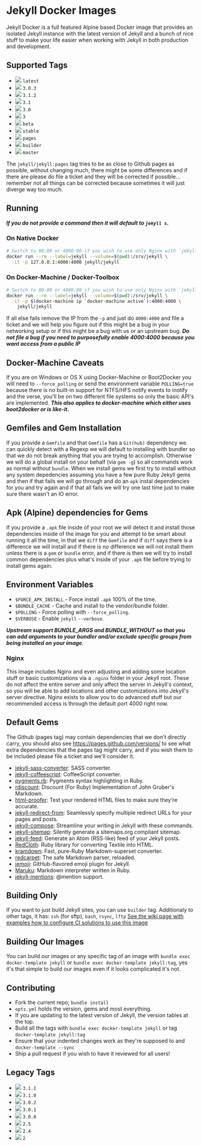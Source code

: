 # Jekyll Docker Images

Jekyll Docker is a full featured Alpine based Docker image that provides an isolated Jekyll instance with the latest version of Jekyll and a bunch of nice stuff to make your life easier when working with Jekyll in both production and development.

## Supported Tags

* [![](https://badge.imagelayers.io/jekyll/jekyll:latest.svg)][latest] `latest`
* [![](https://badge.imagelayers.io/jekyll/jekyll:3.0.3.svg)][3.0.3] `3.0.3`
* [![](https://badge.imagelayers.io/jekyll/jekyll:3.1.2.svg)][3.1.2] `3.1.2`
* [![](https://badge.imagelayers.io/jekyll/jekyll:3.1.svg)][3.1] `3.1`
* [![](https://badge.imagelayers.io/jekyll/jekyll:3.0.svg)][3.0] `3.0`
* [![](https://badge.imagelayers.io/jekyll/jekyll:3.svg)][3] `3`
* [![](https://badge.imagelayers.io/jekyll/jekyll:beta.svg)][beta] `beta`
* [![](https://badge.imagelayers.io/jekyll/jekyll:stable.svg)][stable] `stable`
* [![](https://badge.imagelayers.io/jekyll/jekyll:pages.svg)][pages] `pages`
* [![](https://badge.imagelayers.io/jekyll/jekyll:builder.svg)][builder] `builder`
* [![](https://badge.imagelayers.io/jekyll/jekyll:master.svg)][master] `master`

The `jekyll/jekyll:pages` tag tries to be as close to Github pages as possible, without changing much, there might be some differences and if there are please do file a ticket and they will be corrected if possible... remember not all things can be corrected because sometimes it will just diverge way too much.

## Running

***If you do not provide a command then it will default to `jekyll s`.***

### On Native Docker

```sh
# Switch to 80:80 or 4000:80 if you wish to use only Nginx with `jekyll build`
docker run --rm --label=jekyll --volume=$(pwd):/srv/jekyll \
  -it -p 127.0.0.1:4000:4000 jekyll/jekyll
```

### On Docker-Machine / Docker-Toolbox
```sh
# Switch to 80:80 or 4000:80 if you wish to use only Nginx with `jekyll build`
docker run --rm --label=jekyll --volume=$(pwd):/srv/jekyll \
  -it -p $(docker-machine ip `docker-machine active`):4000:4000 \
    jekyll/jekyll
```

If all else fails remove the IP from the `-p` and just do `4000:4000` and file a ticket and we will help you figure out if this might be a bug in your networking setup or if this might be a bug with us or an upstream bug.  ***Do not file a bug if you need to purposefully enable 4000:4000 because you want access from a public IP***

## Docker-Machine Caveats

If you are on Windows or OS X using Docker-Machine or Boot2Docker you will need to `--force_polling` or send the environment variable `POLLING=true` because there is no built-in support for NTFS/HFS notify events to inotify and the verse, you'll be on two different file systems so only the basic API's are implemented. ***This also applies to docker-machine which either uses boot2docker or is like-it.***

## Gemfiles and Gem Installation

If you provide a `Gemfile` and that `Gemfile` has a `Git(hub)` dependency we can quickly detect with a Regexp we will default to installing with bundler so that we do not break anything that you are trying to accomplish. Otherwise we will do a global install on your behalf (via `gem -g`) so all commands work as normal without `bundle`.  When we install gems we first try to install without any system depedencies assuming you have a few pure Ruby Jekyll gems and then if that fails we will go through and do an `apk` instal dependencies for you and try again and if that all fails we will try one last time just to make sure there wasn't an IO error.

## Apk (Alpine) dependencies for Gems

If you provide a `.apk` file inside of your root we will detect it and install those dependencies inside of the image for you and attempt to be smart about running it all the time, in that we `diff` the `Gemfile` and if `diff` says there is a difference we will install and if there is no difference we will not install them unless there is a `gem` or `bundle` error, and if there is then we will try to install common dependencies plus what's inside of your `.apk` file before trying to install gems again.

## Environment Variables

* `$FORCE_APK_INSTALL` - Force install `.apk` 100% of the time.
* `$BUNDLE_CACHE` - Cache and install to the vendor/bundle folder.
* `$POLLING` - Force polling with `--force_polling`.
* `$VERBOSE` - Enable `jekyll` `--verbose`.

***Upstream support BUNDLE_ARGS and BUNDLE_WITHOUT so that you can add arguments to your bundler and/or exclude specific groups from being installed on your image.***

### Nginx

This image includes Nginx and even adjusting and adding some location stuff or basic customizations via a `.nginx` folder in your Jekyll root.  These do not affect the entire server and only affect the server in Jekyll's context, so you will be able to add locations and other customizations into Jekyll's server directive.  Nginx exists to allow you to do advanced stuff but our recommended access is through the default port 4000 right now.

## Default Gems

The Github (pages tag) may contain dependencies that we don't directly carry, you should also see https://pages.github.com/versions/ to see what extra dependencies that the pages tag might carry, and if you wish them to be included please file a ticket and we'll consider it.

* [jekyll-sass-converter][jekyll-sass-converter]: SASS converter.
* [jekyll-coffeescript][jekyll-coffeescript]: CoffeeScript converter.
* [pygments.rb][pygments.rb]: Pygments syntax highlighting in Ruby.
* [rdiscount][rdiscount]: Discount (For Ruby) Implementation of John Gruber's Markdown.
* [html-proofer][html-proofer]: Test your rendered HTML files to make sure they're accurate.
* [jekyll-redirect-from][jekyll-redirect-from]: Seamlessly specify multiple redirect URLs for your pages and posts.
* [jekyll-compose][jekyll-compose]: Streamline your writing in Jekyll with these commands.
* [jekyll-sitemap][jekyll-sitemap]: Silently generate a sitemaps.org compliant sitemap.
* [jekyll-feed][jekyll-feed]: Generate an Atom (RSS-like) feed of your Jekyll posts.
* [RedCloth][redcloth]: Ruby library for converting Textile into HTML.
* [kramdown][kramdown]: Fast, pure-Ruby Markdown-superset converter.
* [redcarpet][redcarpet]: The safe Markdown parser, reloaded.
* [jemoji][jemoji]: GitHub-flavored emoji plugin for Jekyll.
* [Maruku][maruku]: Markdown interpreter written in Ruby.
* [jekyll-mentions][jekyll-mentions]: @mention support.

## Building Only

If you want to just build Jekyll sites, you can use `builder` tag. Additionaly to other tags, it has: `ssh` (for sftp), `bash`, `rsync`, `lftp` [See the wiki page with examples how to configure CI solutions to use this image](https://github.com/jekyll/docker/wiki/Deploying-with-Jekyll-Docker)

## Building Our Images

You can build our images or any specific tag of an image with `bundle exec docker-template jekyll` or `bundle exec docker-template jekyll:tag`, yes it's that simple to build our images even if it looks complicated it's not.

## Contributing

* Fork the current repo; `bundle install`
* `opts.yml` holds the version, gems and most everything.
* If you are updating to the latest version of Jekyll, the version tables at the top.
* Build all the tags with `bundle exec docker-template jekyll` or tag `docker-template jekyll:tag`
* Ensure that your indented changes work as they're supposed to and `docker-template --sync`
* Ship a pull request if you wish to have it reviewed for all users!

## Legacy Tags

* [![](https://badge.imagelayers.io/jekyll/jekyll:3.1.1.svg)][3.1.1] `3.1.1`
* [![](https://badge.imagelayers.io/jekyll/jekyll:3.1.0.svg)][3.1.0] `3.1.0`
* [![](https://badge.imagelayers.io/jekyll/jekyll:3.0.2.svg)][3.0.2] `3.0.2`
* [![](https://badge.imagelayers.io/jekyll/jekyll:3.0.1.svg)][3.0.1] `3.0.1`
* [![](https://badge.imagelayers.io/jekyll/jekyll:3.0.0.svg)][3.0.0] `3.0.0`
* [![](https://badge.imagelayers.io/jekyll/jekyll:2.5.svg)][2.5] `2.5`
* [![](https://badge.imagelayers.io/jekyll/jekyll:2.4.svg)][2.4] `2.4`
* [![](https://badge.imagelayers.io/jekyll/jekyll:2.svg)][2] `2`


[pages]: https://imagelayers.io?images=jekyll/jekyll:pages
[latest]: https://imagelayers.io?images=jekyll/jekyll:latest
[builder]: https://imagelayers.io?images=jekyll/jekyll:builder
[stable]: https://imagelayers.io?images=jekyll/jekyll:stable
[master]: https://imagelayers.io?images=jekyll/jekyll:master
[beta]: https://imagelayers.io?images=jekyll/jekyll:beta
[3.1.2]: https://imagelayers.io?images=jekyll/jekyll:3.1.2
[3.1.1]: https://imagelayers.io?images=jekyll/jekyll:3.1.1
[3.1.0]: https://imagelayers.io?images=jekyll/jekyll:3.1.0
[3.0.3]: https://imagelayers.io?images=jekyll/jekyll:3.0.3
[3.0.2]: https://imagelayers.io?images=jekyll/jekyll:3.0.2
[3.0.1]: https://imagelayers.io?images=jekyll/jekyll:3.0.1
[3.0.0]: https://imagelayers.io?images=jekyll/jekyll:3.0.0
[3.1]: https://imagelayers.io?images=jekyll/jekyll:3.1
[3.0]: https://imagelayers.io?images=jekyll/jekyll:3.0
[3]:https://imagelayers.io?images=jekyll/jekyll:3
[2.5.3]: https://imagelayers.io?images=jekyll/jekyll:2.5.3
[2.5]: https://imagelayers.io?images=jekyll/jekyll:2.5
[2.4]: https://imagelayers.io?images=jekyll/jekyll:2.4
[2]:https://imagelayers.io?images=jekyll/jekyll:2
[pygments.rb]: https://github.com/tmm1/pygments.rb
[jekyll-sitemap]: https://github.com/jekyll/jekyll-sitemap
[jekyll-coffeescript]: https://github.com/jekyll/jekyll-coffeescript
[jekyll-sass-converter]: https://github.com/jekyll/jekyll-sass-converter
[jekyll-redirect-from]: https://github.com/jekyll/jekyll-redirect-from
[jekyll-mentions]: https://github.com/jekyll/jekyll-mentions
[jekyll-compose]: https://github.com/jekyll/jekyll-compose
[jekyll-feed]: https://github.com/jekyll/jekyll-feed
[rdiscount]: https://github.com/davidfstr/rdiscount
[redcarpet]: https://github.com/vmg/redcarpet
[kramdown]: https://github.com/gettalong/kramdown
[jemoji]: https://github.com/jekyll/jemoji
[redcloth]: https://github.com/jgarber/redcloth
[maruku]: https://github.com/bhollis/maruku
[html-proofer]: https://github.com/gjtorikian/html-proofer
